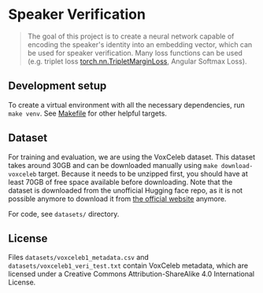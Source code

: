 # Speaker Verification

> The goal of this project is to create a neural network capable of encoding the speaker's identity into 
an embedding vector, which can be used for speaker verification. Many loss functions can be used (e.g. triplet loss 
[torch.nn.TripletMarginLoss](https://pytorch.org/docs/stable/generated/torch.nn.TripletMarginLoss.html),
Angular Softmax Loss).

## Development setup

To create a virtual environment with all the necessary dependencies, run `make venv`. See [Makefile](Makefile) 
for other helpful targets.

## Dataset

For training and evaluation, we are using the VoxCeleb dataset. This dataset takes around 30GB and can be downloaded
manually using `make download-voxceleb` target. Because it needs to be unzipped first, you should have at least 70GB of 
free space available before downloading. Note that the dataset is downloaded from the unofficial Hugging face 
repo, as it is not possible anymore to download it from [the official website](http://www.robots.ox.ac.uk/~vgg/data/voxceleb/) anymore.

For code, see `datasets/` directory.

## License

Files `datasets/voxceleb1_metadata.csv` and `datasets/voxceleb1_veri_test.txt` contain VoxCeleb metadata,
which are licensed under a Creative Commons Attribution-ShareAlike 4.0 International License.
